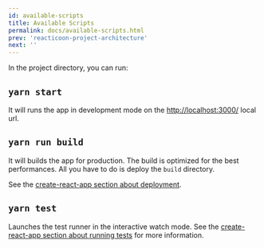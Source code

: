 ```yaml
---
id: available-scripts
title: Available Scripts
permalink: docs/available-scripts.html
prev: 'reacticoon-project-architecture'
next: ''
---
```


In the project directory, you can run:

## `yarn start`

It will runs the app in development mode on the [http://localhost:3000/](http://localhost:3000/) local url.

## `yarn run build`

It will builds the app for production. The build is optimized for the best performances.
All you have to do is deploy the `build` directory.

See the [create-react-app section about deployment](https://facebook.github.io/create-react-app/docs/deployment).

## `yarn test`

Launches the test runner in the interactive watch mode. See the [create-react-app section about running tests](https://facebook.github.io/create-react-app/docs/running-tests) for more information.

